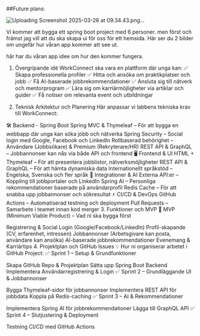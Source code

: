 ##Future plans:

![Uploading Screenshot 2025-03-26 at 09.34.43.png…]()


Vi kommer att bygga ett spring boot project med 6 personer. men först och främst jag vill att du ska skapa ui för oss för ett hemsida. Här ser du 2 bilder om ungefär hur våran app kommer att see ut. 

här har du våran app idee om hur den kommer fungera.

1. Övergripande idé
WorkConnect ska vara en plattform där unga kan:
✅ Skapa professionella profiler
✅ Hitta och ansöka om praktikplatser och jobb
✅ Få AI-baserade jobbrekommendationer
✅ Ansluta sig till nätverk och mentorprogram
✅ Lära sig om karriärmöjligheter via artiklar och guider
✅ Få notiser om relevanta event och utbildningar

2. Teknisk Arkitektur och Planering
Här anpassar vi labbens tekniska krav till WorkConnect:

🛠️ Backend - Spring Boot
Spring MVC & Thymeleaf – För att bygga en webbapp där unga kan söka jobb och nätverka
Spring Security – Social login med Google, Facebook och LinkedIn
Rollbaserad behörighet – Användare (Jobbsökare) & Premium (Rekryterare/HR)
REST API & GraphQL – Jobbannonser kan nås via både API och frontend
🖥️ Frontend & UI
HTML + Thymeleaf – För att presentera jobblistor, nätverksmöjligheter
REST API & GraphQL – För att hämta dynamiska data
Internationellt språkstöd – Engelska, Svenska och fler språk
📡 Integrationer & AI
Externa API:er – Koppling till jobbportaler och LinkedIn
Spring AI – Personliga rekommendationer baserade på användarprofil
Redis Cache – För att snabba upp jobbannonser och sökresultat
⚡ CI/CD & DevOps
GitHub Actions – Automatiserad testning och deployment
Pull Requests – Samarbete i teamet innan kod merger
3. Funktioner och MVP
📌 MVP (Minimum Viable Product) – Vad ni ska bygga först

Registrering & Social Login (Google/Facebook/LinkedIn)
Profil-skapande (CV, erfarenhet, intressen)
Jobbannonser (Arbetsgivare kan posta, användare kan ansöka)
AI-baserade jobbrekommendationer
Evenemang & Karriärtips
4. Projektplan och GitHub Issues
💡 Hur ni organiserar arbetet i GitHub Project:
✅ Sprint 1 – Setup & Grundfunktioner

Skapa GitHub Repo & Projektplan
Sätta upp Spring Boot Backend
Implementera Användarregistrering & Login
✅ Sprint 2 – Grundläggande UI & Jobbannonser

Bygga Thymeleaf-sidor för jobbannonser
Implementera REST API för jobbdata
Koppla på Redis-caching
✅ Sprint 3 – AI & Rekommendationer

Implementera Spring AI för jobbrekommendationer
Lägga till GraphQL API
✅ Sprint 4 – Slutjustering & Deployment

Testning
CI/CD med GitHub Actions
